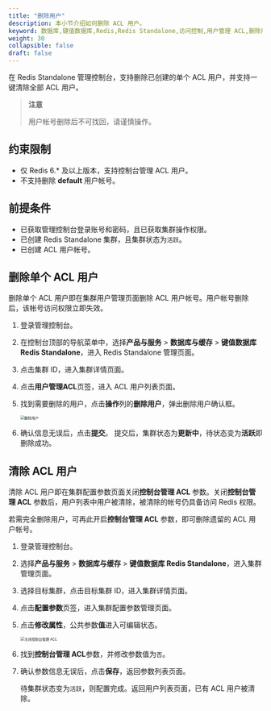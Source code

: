 ```yaml
---
title: "删除用户"
description: 本小节介绍如何删除 ACL 用户。 
keyword: 数据库,键值数据库,Redis,Redis Standalone,访问控制,用户管理 ACL,删除用户,删除 ACL 用户,关闭用户管理 ACL 
weight: 30
collapsible: false
draft: false
---
```


在 Redis Standalone 管理控制台，支持删除已创建的单个 ACL 用户，并支持一键清除全部 ACL 用户。

> **注意**
>
> 用户帐号删除后不可找回，请谨慎操作。

## 约束限制

- 仅 Redis 6.* 及以上版本，支持控制台管理 ACL 用户。
- 不支持删除 **default** 用户帐号。

## 前提条件

- 已获取管理控制台登录账号和密码，且已获取集群操作权限。
- 已创建 Redis Standalone 集群，且集群状态为`活跃`。
- 已创建 ACL 用户帐号。

## 删除单个 ACL 用户

删除单个 ACL 用户即在集群用户管理页面删除 ACL 用户帐号。用户帐号删除后，该帐号访问权限立即失效。

1. 登录管理控制台。
2. 在控制台顶部的导航菜单中，选择**产品与服务** > **数据库与缓存** > **键值数据库 Redis Standalone**，进入 Redis Standalone 管理页面。
3. 点击集群 ID，进入集群详情页面。
4. 点击**用户管理ACL**页签，进入 ACL 用户列表页面。
5. 找到需要删除的用户，点击**操作**列的**删除用户**，弹出删除用户确认框。

   <img src="../../../_images/del_user.png" alt="删除用户" style="zoom:50%;" />

6. 确认信息无误后，点击**提交**。
   提交后，集群状态为**更新中**，待状态变为**活跃**即删除成功。

## 清除 ACL 用户

清除 ACL 用户即在集群配置参数页面关闭**控制台管理 ACL** 参数。关闭**控制台管理 ACL** 参数后，用户列表中用户被清除，被清除的帐号仍具备访问 Redis 权限。

若需完全删除用户，可再此开启**控制台管理 ACL** 参数，即可删除遗留的 ACL 用户帐号。

1. 登录管理控制台。
2. 选择**产品与服务** > **数据库与缓存** > **键值数据库 Redis Standalone**，进入集群管理页面。
3. 选择目标集群，点击目标集群 ID，进入集群详情页面。
4. 点击**配置参数**页签，进入集群配置参数管理页面。
5. 点击**修改属性**，公共参数**值**进入可编辑状态。

   <img src="../../../_images/disable_acl.png" alt="关闭控制台管理 ACL" style="zoom:50%;" />

6. 找到**控制台管理 ACL**参数，并修改参数值为`否`。
7. 确认参数信息无误后，点击**保存**，返回参数列表页面。
 
   待集群状态变为`活跃`，则配置完成。返回用户列表页面，已有 ACL 用户被清除。
